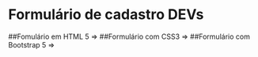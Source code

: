 # Formulário de cadastro DEVs
##Fomulário em HTML 5 =>
##Formulário com CSS3 =>
##Formulário com Bootstrap 5 =>

